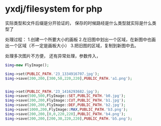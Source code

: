 yxdj/filesystem for php
=====================================

实际类型和文件后缀是分开验证的，
保存的时候路经是什么类型就实际是什么类型了

处理过程：
1.创建一个所要大小的画板
2.在旧图中划出一个区域，在新图中也画出一个区域（不一定是画板大小）
3.把旧图的区域，复制到新图中去。

处理多次图片不方便，
还有异常处理，参数传入，
```php
$img=new FlyImage();

$img->set(PUBLIC_PATH.'23_1334916707.jpg');
$img->save(200,200,[300,50,220,220],PUBLIC_PATH.'a1.png');


$img->set(PUBLIC_PATH.'23_1416293682.jpg');
$img->save(500,500,FlyImage::SET,PUBLIC_PATH.'b0.jpg');		
$img->save(200,200,FlyImage::CUT,PUBLIC_PATH.'b1.jpg');
$img->save(200,200,FlyImage::DEF,PUBLIC_PATH.'b2.jpg');
$img->save(1000,200,FlyImage::MAX,PUBLIC_PATH.'b3.png');
$img->save(200,200,[0,0,220,220],PUBLIC_PATH.'b4.png');
$img->save(200,200,[200,30,220,220],PUBLIC_PATH.'b5.png');
```



